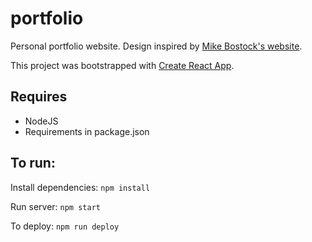 # portfolio 

Personal portfolio website. Design inspired by [Mike Bostock's website](https://bost.ocks.org/mike/).  

This project was bootstrapped with [Create React App](https://github.com/facebook/create-react-app).


## Requires 
+ NodeJS 
+ Requirements in package.json 
  

## To run:  

Install dependencies: 
`npm install`

Run server: 
`npm start`


To deploy: 
`npm run deploy` 

